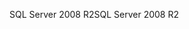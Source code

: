 <span data-ttu-id="b8243-101">SQL Server 2008 R2</span><span class="sxs-lookup"><span data-stu-id="b8243-101">SQL Server 2008 R2</span></span>